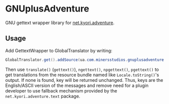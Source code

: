 # GNUplusAdventure

GNU gettext wrapper library for [net.kyori.adventure](https://github.com/KyoriPowered/adventure).

## Usage

Add GettextWrapper to GlobalTranslator by writing:

```java
GlobalTranslator.get().addSource(ua.com.minersstudios.gnuplusadventure.GettextWrapper);
```

Then use `translate()` (`gettext()`), `ngettext()`, `npgettext()`, `pgettext()` to get
translations from the resource bundle named like `Locale.toString()`'s output.
If none is found, key will be returned unchanged. Thus, keys are the
English/ASCII version of the messages and remove need for a plugin developer
to use fallback mechanism provided by the `net.kyori.adventure.text` package.
